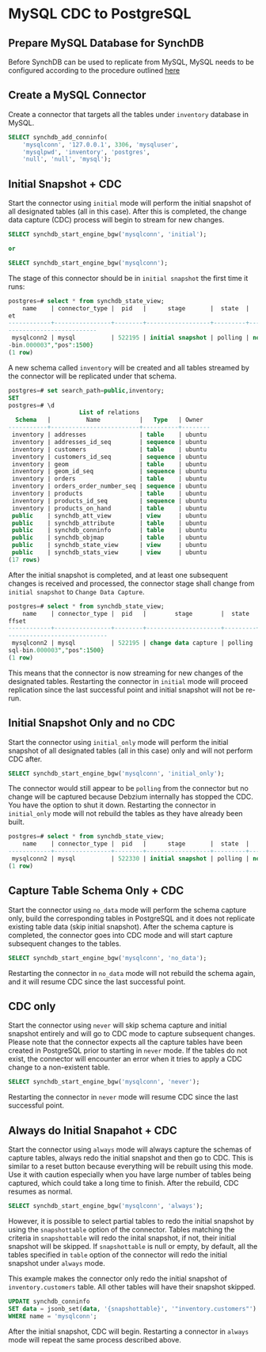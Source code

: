 # MySQL CDC to PostgreSQL

## Prepare MySQL Database for SynchDB

Before SynchDB can be used to replicate from MySQL, MySQL needs to be configured according to the procedure outlined [here](https://docs.synchdb.com/getting-started/remote_database_setups/)

## Create a MySQL Connector

Create a connector that targets all the tables under `inventory` database in MySQL.
```sql
SELECT synchdb_add_conninfo(
    'mysqlconn', '127.0.0.1', 3306, 'mysqluser', 
    'mysqlpwd', 'inventory', 'postgres', 
    'null', 'null', 'mysql');
```

## Initial Snapshot + CDC

Start the connector using `initial` mode will perform the initial snapshot of all designated tables (all in this case). After this is completed, the change data capture (CDC) process will begin to stream for new changes.

```sql
SELECT synchdb_start_engine_bgw('mysqlconn', 'initial');

or 

SELECT synchdb_start_engine_bgw('mysqlconn');
```

The stage of this connector should be in `initial snapshot` the first time it runs:
```sql
postgres=# select * from synchdb_state_view;
    name    | connector_type |  pid   |      stage       |  state  |   err    |                      last_dbz_offs
et
------------+----------------+--------+------------------+---------+----------+-----------------------------------
-------------------------
 mysqlconn2 | mysql          | 522195 | initial snapshot | polling | no error | {"ts_sec":1750375008,"file":"mysql
-bin.000003","pos":1500}
(1 row)

```

A new schema called `inventory` will be created and all tables streamed by the connector will be replicated under that schema.
```sql
postgres=# set search_path=public,inventory;
SET
postgres=# \d
                    List of relations
  Schema   |          Name           |   Type   | Owner
-----------+-------------------------+----------+--------
 inventory | addresses               | table    | ubuntu
 inventory | addresses_id_seq        | sequence | ubuntu
 inventory | customers               | table    | ubuntu
 inventory | customers_id_seq        | sequence | ubuntu
 inventory | geom                    | table    | ubuntu
 inventory | geom_id_seq             | sequence | ubuntu
 inventory | orders                  | table    | ubuntu
 inventory | orders_order_number_seq | sequence | ubuntu
 inventory | products                | table    | ubuntu
 inventory | products_id_seq         | sequence | ubuntu
 inventory | products_on_hand        | table    | ubuntu
 public    | synchdb_att_view        | view     | ubuntu
 public    | synchdb_attribute       | table    | ubuntu
 public    | synchdb_conninfo        | table    | ubuntu
 public    | synchdb_objmap          | table    | ubuntu
 public    | synchdb_state_view      | view     | ubuntu
 public    | synchdb_stats_view      | view     | ubuntu
(17 rows)

```

After the initial snapshot is completed, and at least one subsequent changes is received and processed, the connector stage shall change from `initial snapshot` to `Change Data Capture`.
```sql
postgres=# select * from synchdb_state_view;
    name    | connector_type |  pid   |        stage        |  state  |   err    |                      last_dbz_o
ffset
------------+----------------+--------+---------------------+---------+----------+--------------------------------
----------------------------
 mysqlconn2 | mysql          | 522195 | change data capture | polling | no error | {"ts_sec":1750375008,"file":"my
sql-bin.000003","pos":1500}
(1 row)

```

This means that the connector is now streaming for new changes of the designated tables. Restarting the connector in `initial` mode will proceed replication since the last successful point and initial snapshot will not be re-run.

## Initial Snapshot Only and no CDC

Start the connector using `initial_only` mode will perform the initial snapshot of all designated tables (all in this case) only and will not perform CDC after.

```sql
SELECT synchdb_start_engine_bgw('mysqlconn', 'initial_only');

```

The connector would still appear to be `polling` from the connector but no change will be captured because Debzium internally has stopped the CDC. You have the option to shut it down. Restarting the connector in `initial_only` mode will not rebuild the tables as they have already been built.

```sql
postgres=# select * from synchdb_state_view;
    name    | connector_type |  pid   |      stage       |  state  |   err    |       last_dbz_offset
------------+----------------+--------+------------------+---------+----------+-----------------------------
 mysqlconn2 | mysql          | 522330 | initial snapshot | polling | no error | offset file not flushed yet
(1 row)

```

## Capture Table Schema Only + CDC

Start the connector using `no_data` mode will perform the schema capture only, build the corresponding tables in PostgreSQL and it does not replicate existing table data (skip initial snapshot). After the schema capture is completed, the connector goes into CDC mode and will start capture subsequent changes to the tables.

```sql
SELECT synchdb_start_engine_bgw('mysqlconn', 'no_data');

```

Restarting the connector in `no_data` mode will not rebuild the schema again, and it will resume CDC since the last successful point.

## CDC only

Start the connector using `never` will skip schema capture and initial snapshot entirely and will go to CDC mode to capture subsequent changes. Please note that the connector expects all the capture tables have been created in PostgreSQL prior to starting in `never` mode. If the tables do not exist, the connector will encounter an error when it tries to apply a CDC change to a non-existent table.

```sql
SELECT synchdb_start_engine_bgw('mysqlconn', 'never');

```

Restarting the connector in `never` mode will resume CDC since the last successful point.

## Always do Initial Snapahot + CDC

Start the connector using `always` mode will always capture the schemas of capture tables, always redo the initial snapshot and then go to CDC. This is similar to a reset button because everything will be rebuilt using this mode. Use it with caution especially when you have large number of tables being captured, which could take a long time to finish. After the rebuild, CDC resumes as normal.

```sql
SELECT synchdb_start_engine_bgw('mysqlconn', 'always');

```

However, it is possible to select partial tables to redo the initial snapshot by using the `snapshottable` option of the connector. Tables matching the criteria in `snapshottable` will redo the inital snapshot, if not, their initial snapshot will be skipped. If `snapshottable` is null or empty, by default, all the tables specified in `table` option of the connector will redo the initial snapshot under `always` mode.

This example makes the connector only redo the initial snapshot of `inventory.customers` table. All other tables will have their snapshot skipped.
```sql
UPDATE synchdb_conninfo 
SET data = jsonb_set(data, '{snapshottable}', '"inventory.customers"') 
WHERE name = 'mysqlconn';
```

After the initial snapshot, CDC will begin. Restarting a connector in `always` mode will repeat the same process described above.